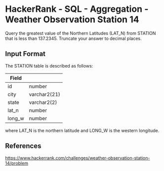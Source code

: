 # HackerRank - SQL - Aggregation - Weather Observation Station 14

Query the greatest value of the Northern Latitudes (LAT_N) from STATION that is less than 137.2345. 
Truncate your answer to  decimal places.

## Input Format
The STATION table is described as follows:

| Field  |               |
|--------|---------------|
| id     | number        |
| city   | varchar2(21)  |
| state  | varchar2(2)   |
| lat_n  | number        |
| long_w | number        |

where LAT_N is the northern latitude and LONG_W is the western longitude.


## References
https://www.hackerrank.com/challenges/weather-observation-station-14/problem